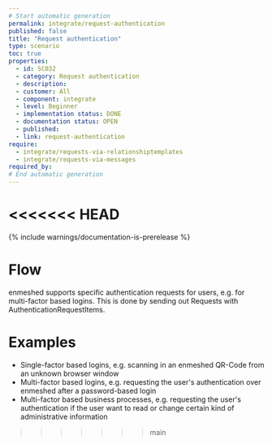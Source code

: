 ```yaml
---
# Start automatic generation
permalink: integrate/request-authentication
published: false
title: "Request authentication"
type: scenario
toc: true
properties:
  - id: SC032
  - category: Request authentication
  - description:
  - customer: All
  - component: integrate
  - level: Beginner
  - implementation status: DONE
  - documentation status: OPEN
  - published:
  - link: request-authentication
require:
  - integrate/requests-via-relationshiptemplates
  - integrate/requests-via-messages
required_by:
# End automatic generation
---
```

<<<<<<< HEAD
=======

{% include warnings/documentation-is-prerelease %}

# Flow

enmeshed supports specific authentication requests for users, e.g. for multi-factor based logins. This is done by sending out Requests with AuthenticationRequestItems.

# Examples

- Single-factor based logins, e.g. scanning in an enmeshed QR-Code from an unknown browser window
- Multi-factor based logins, e.g. requesting the user's authentication over enmeshed after a password-based login
- Multi-factor based business processes, e.g. requesting the user's authentication if the user want to read or change certain kind of administrative information
>>>>>>> main
